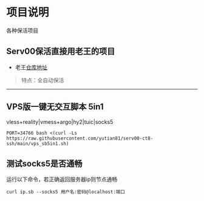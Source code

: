# 项目说明
各种保活项目

## Serv00保活直接用老王的项目
- 老王[仓库地址](https://github.com/eooce/Sing-box)  
> 特点：全自动保活

----

## VPS版一键无交互脚本 5in1
vless+reality|vmess+argo|hy2|tuic|socks5
```
PORT=34766 bash <(curl -Ls https://raw.githubusercontent.com/yutian81/serv00-ct8-ssh/main/vps_sb5in1.sh)
```

## 测试socks5是否通畅
运行以下命令，若正确返回服务器ip则节点通畅
```
curl ip.sb --socks5 用户名:密码@localhost:端口
```
